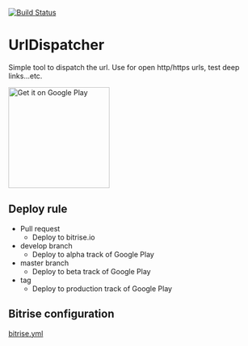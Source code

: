 [![Build Status](https://app.bitrise.io/app/5b7322a3a0bb9a78/status.svg?token=IE8d-AHsx_1v2Hz15VTdMQ&branch=master)](https://app.bitrise.io/app/5b7322a3a0bb9a78)

# UrlDispatcher

Simple tool to dispatch the url. Use for open http/https urls, test deep links...etc.

<a href='https://play.google.com/store/apps/details?id=jp.cordea.urldispatcher&pcampaignid=MKT-Other-global-all-co-prtnr-py-PartBadge-Mar2515-1'>
  <img width="200" alt='Get it on Google Play' src='https://play.google.com/intl/ja/badges/images/generic/en_badge_web_generic.png'/>
</a>

## Deploy rule

- Pull request
  - Deploy to bitrise.io
- develop branch
  - Deploy to alpha track of Google Play
- master branch
  - Deploy to beta track of Google Play
- tag
  - Deploy to production track of Google Play

## Bitrise configuration

[bitrise.yml](./example/bitrise.yml)